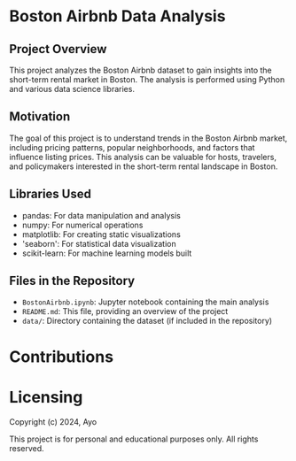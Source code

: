 # Boston Airbnb Data Analysis

## Project Overview
This project analyzes the Boston Airbnb dataset to gain insights into the short-term rental market in Boston. The analysis is performed using Python and various data science libraries.

## Motivation
The goal of this project is to understand trends in the Boston Airbnb market, including pricing patterns, popular neighborhoods, and factors that influence listing prices. This analysis can be valuable for hosts, travelers, and policymakers interested in the short-term rental landscape in Boston.

## Libraries Used

- pandas: For data manipulation and analysis
- numpy: For numerical operations
- matplotlib: For creating static visualizations
- 'seaborn': For statistical data visualization
- scikit-learn: For machine learning models built

## Files in the Repository

- `BostonAirbnb.ipynb`: Jupyter notebook containing the main analysis
- `README.md`: This file, providing an overview of the project
- `data/`: Directory containing the dataset (if included in the repository)

  
# Contributions 

# Licensing 
Copyright (c) 2024, Ayo

This project is for personal and educational purposes only. All rights reserved.


